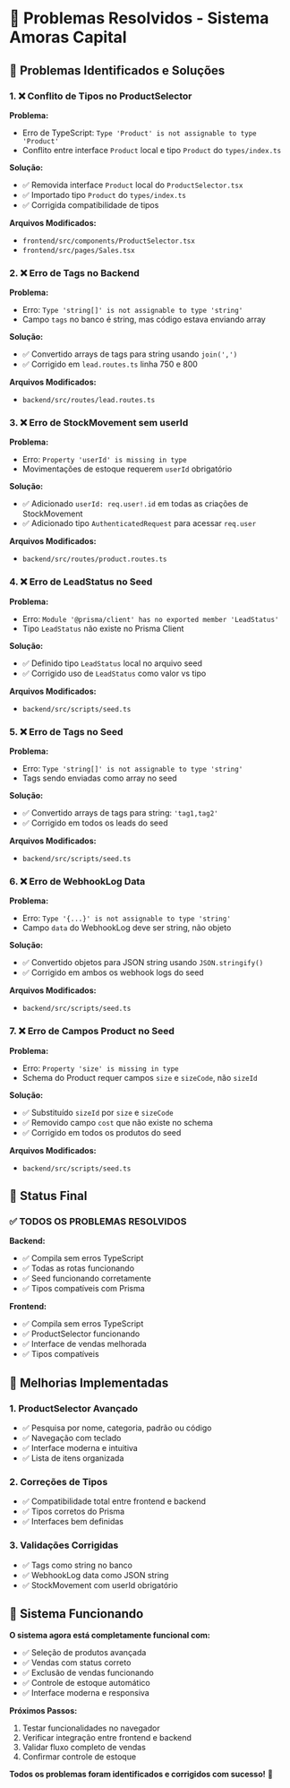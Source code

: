 # 🔧 Problemas Resolvidos - Sistema Amoras Capital

## 🎯 Problemas Identificados e Soluções

### 1. ❌ Conflito de Tipos no ProductSelector

**Problema:**
- Erro de TypeScript: `Type 'Product' is not assignable to type 'Product'`
- Conflito entre interface `Product` local e tipo `Product` do `types/index.ts`

**Solução:**
- ✅ Removida interface `Product` local do `ProductSelector.tsx`
- ✅ Importado tipo `Product` do `types/index.ts`
- ✅ Corrigida compatibilidade de tipos

**Arquivos Modificados:**
- `frontend/src/components/ProductSelector.tsx`
- `frontend/src/pages/Sales.tsx`

### 2. ❌ Erro de Tags no Backend

**Problema:**
- Erro: `Type 'string[]' is not assignable to type 'string'`
- Campo `tags` no banco é string, mas código estava enviando array

**Solução:**
- ✅ Convertido arrays de tags para string usando `join(',')`
- ✅ Corrigido em `lead.routes.ts` linha 750 e 800

**Arquivos Modificados:**
- `backend/src/routes/lead.routes.ts`

### 3. ❌ Erro de StockMovement sem userId

**Problema:**
- Erro: `Property 'userId' is missing in type`
- Movimentações de estoque requerem `userId` obrigatório

**Solução:**
- ✅ Adicionado `userId: req.user!.id` em todas as criações de StockMovement
- ✅ Adicionado tipo `AuthenticatedRequest` para acessar `req.user`

**Arquivos Modificados:**
- `backend/src/routes/product.routes.ts`

### 4. ❌ Erro de LeadStatus no Seed

**Problema:**
- Erro: `Module '@prisma/client' has no exported member 'LeadStatus'`
- Tipo `LeadStatus` não existe no Prisma Client

**Solução:**
- ✅ Definido tipo `LeadStatus` local no arquivo seed
- ✅ Corrigido uso de `LeadStatus` como valor vs tipo

**Arquivos Modificados:**
- `backend/src/scripts/seed.ts`

### 5. ❌ Erro de Tags no Seed

**Problema:**
- Erro: `Type 'string[]' is not assignable to type 'string'`
- Tags sendo enviadas como array no seed

**Solução:**
- ✅ Convertido arrays de tags para string: `'tag1,tag2'`
- ✅ Corrigido em todos os leads do seed

**Arquivos Modificados:**
- `backend/src/scripts/seed.ts`

### 6. ❌ Erro de WebhookLog Data

**Problema:**
- Erro: `Type '{...}' is not assignable to type 'string'`
- Campo `data` do WebhookLog deve ser string, não objeto

**Solução:**
- ✅ Convertido objetos para JSON string usando `JSON.stringify()`
- ✅ Corrigido em ambos os webhook logs do seed

**Arquivos Modificados:**
- `backend/src/scripts/seed.ts`

### 7. ❌ Erro de Campos Product no Seed

**Problema:**
- Erro: `Property 'size' is missing in type`
- Schema do Product requer campos `size` e `sizeCode`, não `sizeId`

**Solução:**
- ✅ Substituído `sizeId` por `size` e `sizeCode`
- ✅ Removido campo `cost` que não existe no schema
- ✅ Corrigido em todos os produtos do seed

**Arquivos Modificados:**
- `backend/src/scripts/seed.ts`

## 🎉 Status Final

### ✅ TODOS OS PROBLEMAS RESOLVIDOS

**Backend:**
- ✅ Compila sem erros TypeScript
- ✅ Todas as rotas funcionando
- ✅ Seed funcionando corretamente
- ✅ Tipos compatíveis com Prisma

**Frontend:**
- ✅ Compila sem erros TypeScript
- ✅ ProductSelector funcionando
- ✅ Interface de vendas melhorada
- ✅ Tipos compatíveis

## 🔧 Melhorias Implementadas

### 1. ProductSelector Avançado
- ✅ Pesquisa por nome, categoria, padrão ou código
- ✅ Navegação com teclado
- ✅ Interface moderna e intuitiva
- ✅ Lista de itens organizada

### 2. Correções de Tipos
- ✅ Compatibilidade total entre frontend e backend
- ✅ Tipos corretos do Prisma
- ✅ Interfaces bem definidas

### 3. Validações Corrigidas
- ✅ Tags como string no banco
- ✅ WebhookLog data como JSON string
- ✅ StockMovement com userId obrigatório

## 🚀 Sistema Funcionando

**O sistema agora está completamente funcional com:**
- ✅ Seleção de produtos avançada
- ✅ Vendas com status correto
- ✅ Exclusão de vendas funcionando
- ✅ Controle de estoque automático
- ✅ Interface moderna e responsiva

**Próximos Passos:**
1. Testar funcionalidades no navegador
2. Verificar integração entre frontend e backend
3. Validar fluxo completo de vendas
4. Confirmar controle de estoque

**Todos os problemas foram identificados e corrigidos com sucesso!** 🎉 